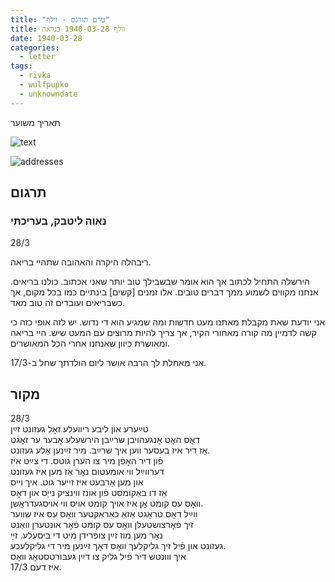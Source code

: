 ```yaml
---
title: "טרם תורגם - וולף"
title: וולף 1940-03-28 כנראה
date: 1940-03-28
categories:
  - letter
tags:
  - rivka
  - wulfpupko
  - unknowndate
---
```


תאריך משוער

![text](/pupko-papers/assets/images/1940-03-28-content.jpg)

![addresses](/pupko-papers/assets/images/1940-03-28-addresses.jpg)

## תרגום
### נאוה ליטבק, בעריכתי

28/3

ריבהלה היקרה והאהובה שתהיי בריאה.

הירשלה התחיל לכתוב אך הוא אומר שבשבילך טוב יותר שאני אכתוב.
כולנו בריאים. אנחנו מקווים לשמוע ממך דברים טובים. אלו זמנים [קשים] בינתיים כמו בכל מקום,
אך כשבריאים ועובדים זה טוב מאד.

אני יודעת שאת מקבלת מאתנו מעט חדשות ומה שמגיע הוא די נדוש. יש לזה אופי כזה כי קשה
לדמיין מה קורה מאחורי הקיר, אך צריך להיות מרוצים עם המעט שיש.
היי בריאה ומאושרת כיוון שאנחנו אחרי הכל המאושרים.

אני מאחלת לך הרבה אושר ליום הולדתך שחל ב-17/3.

## מקור

28/3  
טײַערע און ליבע ריוועלע זאׇל געזונט זײַן  
דאׇס האׇט אׇנגעהויבן שרײַבן הירשעלע אׇבער ער זאׇגט  
אַז דיר איז בעסער ווען איך שרײַב. מיר זײַנען אַלע געזונט.  
פֿון דיר האׇפֿן מיר צו הערן גוטס. די צײַט איז  
דערווײַל ווי אומעטום נאׇר אַז מען איז געזונט  
און מען אַרבעט איז זייער גוט. איך וייס  
 אַז דו באַקומסט פֿון אונז ווינציק נייַס און דאׇס  
וואׇס עס קומט אׇן איז אויך קומט אויס ווי אויסגעדראׇשן.  
ווײַל דאׇס טראׇגט אַזאַ כאַראַקטער וואׇס עס איז שווער  
זיך פֿאׇרצושטעלן וואׇס עס קומט פֿאׇר אונטערן וואַנט  
נאׇר מען מוז זײַן צופֿרידן מיט די ביסעלע. זײַ   
געזונט און פֿיל זיך גליקלעך וואׇס דאׇך זײַנען מיר די גליקלעכע.  
איך וווּנטש דיר פֿיל גליק צו דײַן געבורטסטאׇג וואׇס  
איז דעם 17/3.  
